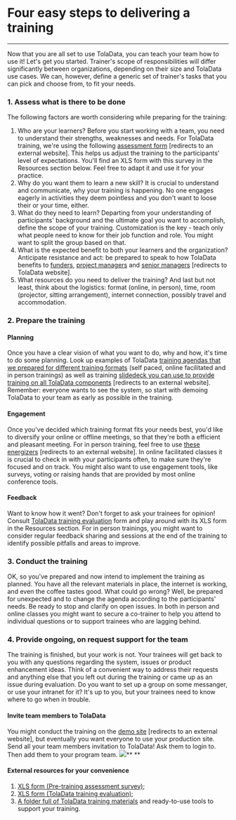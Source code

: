 # Four easy steps to delivering a training

---

Now that you are all set to use TolaData, you can teach your team how to use it! Let's get you started. Trainer's scope of responsibilities will differ significantly between organizations, depending on their size and TolaData use cases. We can, however, define a generic set of trainer's tasks that you can pick and choose from, to fit your needs.

### 1. Assess what is there to be done

The following factors are worth considering while preparing for the training:

1. Who are your learners? Before you start working with a team, you need to understand their strengths, weaknesses and needs. For TolaData training, we're using the following [assessment form](https://enketo.ona.io/x/#p91m) [redirects to an external website]. This helps us adjust the training to the participants' level of expectations. You'll find an XLS form with this survey in the Resources section below. Feel free to adapt it and use it for your practice. 
2. Why do you want them to learn a new skill? It is crucial to understand and communicate, why your training is happening. No one engages eagerly in activities they deem pointless and you don't want to loose their or your time, either. 
3. What do they need to learn? Departing from your understanding of participants' background and the ultimate goal you want to accomplish, define the scope of your training. Customization is the key - teach only what people need to know for their job function and role. You might want to split the group based on that.
4. What is the expected benefit to both your learners and the organization? Anticipate resistance and act: be prepared to speak to how TolaData benefits to [funders](https://www.toladata.com/dashboard-for-funders/), [project managers](https://www.toladata.com/project-managers-ngo/) and [senior managers](https://www.toladata.com/senior-managers-ngos/) [redirects to TolaData website].
5. What resources do you need to deliver the training? And last but not least, think about the logistics: format (online, in person), time, room (projector, sitting arrangement), internet connection, possibly travel and accommodation.

### 2. Prepare the training

#### Planning
Once you have a clear vision of what you want to do, why and how, it's time to do some planning. Look up examples of TolaData [training agendas that we prepared for different training formats](https://docs.google.com/document/d/1GJvaVOyblWtPHQ7ibz0IcuOCIhEMKgx1533Dv05o1Q4/edit?usp=sharing) (self paced, online facilitated and in person trainings) as well as training [slidedeck you can use to provide training on all TolaData components](https://drive.google.com/drive/folders/1yd7mzJvzj1kaI5EA3pAzTPlv3agc3gsP) [redirects to an external website]. Remember: everyone wants to see the system, so start with demoing TolaData to your team as early as possible in the training.

#### Engagement
Once you've decided which training format fits your needs best, you'd like to diversify your online or offline meetings, so that they're both a efficient and pleasant meeting. For in person training, feel free to use [these energizers](https://docs.google.com/document/d/1HohufUBEUc8vqR-C93TL8-36AKNOlFI2QuX3i9XYoms/edit?usp=sharing) [redirects to an external website]. In online facilitated classes it is crucial to check in with your participants often, to make sure they're focused and on track. You might also want to use engagement tools, like surveys, voting or raising hands that are provided by most online conference tools.

#### Feedback
Want to know how it went? Don't forget to ask your trainees for opinion! Consult [TolaData training evaluation](/enketo.ona.io/x/#phzR) form and play around with its XLS form in the Resources section. For in person trainings, you might want to consider regular feedback sharing and sessions at the end of the training to identify possible pitfalls and areas to improve.   

### 3. Conduct the training

OK, so you've prepared and now intend to implement the training as planned. You have all the relevant materials in place, the internet is working, and even the coffee tastes good. What could go wrong? Well, be prepared for unexpected and to change the agenda according to the participants' needs. Be ready to stop and clarify on open issues. In both in person and online classes you might want to secure a co-trainer to help you attend to individual questions or to support trainees who are lagging behind. 

### 4. Provide ongoing, on request support for the team

The training is finished, but your work is not. Your trainees will get back to you with any questions regarding the system, issues or product enhancement ideas. Think of a convenient way to address their requests and anything else that you left out during the training or came up as an issue during evaluation. Do you want to set up a group on some messanger, or use your intranet for it? It's up to you, but your trainees need to know where to go when in trouble. 

#### Invite team members to TolaData

You might conduct the training on the [demo site](https://demo.toladata.io/) [redirects to an external website], but eventually you want everyone to use your production site. Send all your team members invitation to TolaData! Ask them to login to. Then add them to your program team.
![](https://lh5.googleusercontent.com/dlcMO2saPUIteNPySlkfjzMpmJh0pETReabxlclYiHx49Y0WWis0doH5Z4Kvkzg5_9cE0olcEGMCauwkN9s9yO7O8SLa4iqsz6GJXYsmA2NPMmUVJAhDDPEOrGFND2FNSKzN6o7j)**
**

#### External resources for your convenience

1. [XLS form (Pre-training assessment survey)](https://drive.google.com/file/d/1W9RUMV3rwGfzvhtLwKdX9TeSDRTLmUPv/view);
2. [XLS form (TolaData training evaluation)](https://drive.google.com/file/d/1f3VG2rFK_fyz4AZtScsqCH-wKZir3GXa/view);
3. [A folder full of TolaData training materials](https://drive.google.com/open?id=1yd7mzJvzj1kaI5EA3pAzTPlv3agc3gsP) and ready-to-use tools to support your training.






